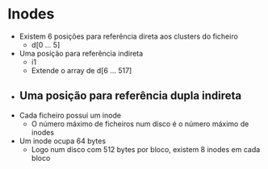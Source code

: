 # Inodes
- Existem 6 posições para referência direta aos clusters do ficheiro
	- d[0 ... 5]
- Uma posição para referência indireta
	- i1
	- Extende o array de d[6 ... 517]
- Uma posição para referência dupla indireta
	- 
- Cada ficheiro possui um inode
	- O número máximo de ficheiros num disco é o número máximo de inodes
- Um inode ocupa 64 bytes
	- Logo num disco com 512 bytes por bloco, existem 8 inodes em cada bloco
